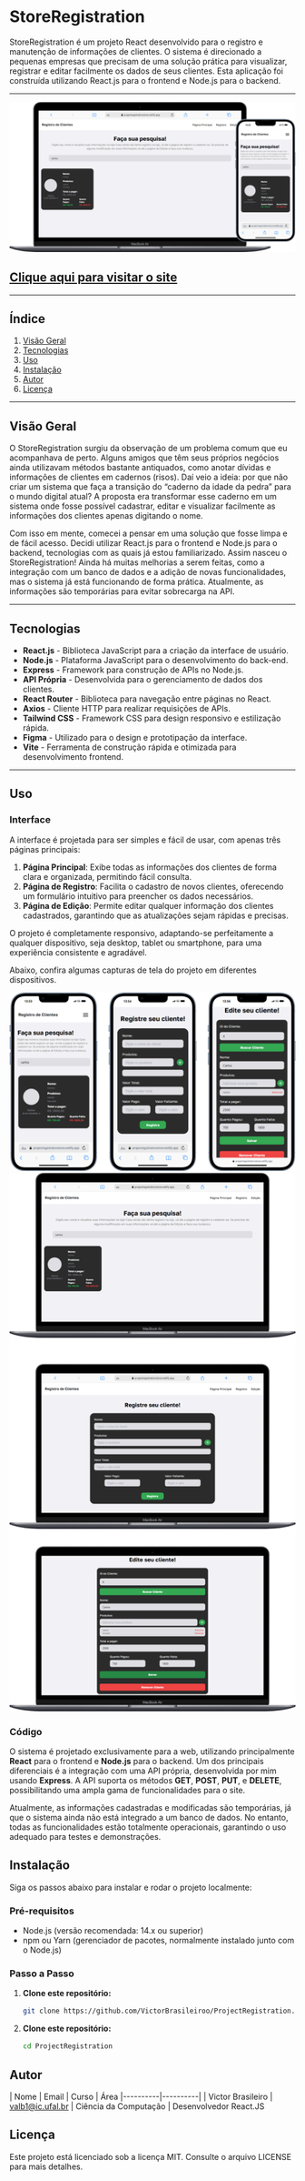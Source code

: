 # **StoreRegistration**
StoreRegistration é um projeto React desenvolvido para o registro e manutenção de informações de clientes. O sistema é direcionado a pequenas empresas que precisam de uma solução prática para visualizar, registrar e editar facilmente os dados de seus clientes. Esta aplicação foi construída utilizando React.js para o frontend e Node.js para o backend.
<hr/>
<img src="src/assets/img/Group 3.svg" alt="">
<h2><a href='https://projectregistrationstore.netlify.app/
'>Clique aqui para visitar o site</a></h2>

<hr/>

## Índice
1. [Visão Geral](#visão-geral)
2. [Tecnologias](#tecnologias)
3. [Uso](#uso)
4. [Instalação](#instalação)
5. [Autor](#autor)
6. [Licença](#licença)

---

## Visão Geral
O StoreRegistration surgiu da observação de um problema comum que eu acompanhava de perto. Alguns amigos que têm seus próprios negócios ainda utilizavam métodos bastante antiquados, como anotar dívidas e informações de clientes em cadernos (risos). Daí veio a ideia: por que não criar um sistema que faça a transição do “caderno da idade da pedra” para o mundo digital atual? A proposta era transformar esse caderno em um sistema onde fosse possível cadastrar, editar e visualizar facilmente as informações dos clientes apenas digitando o nome.

Com isso em mente, comecei a pensar em uma solução que fosse limpa e de fácil acesso. Decidi utilizar React.js para o frontend e Node.js para o backend, tecnologias com as quais já estou familiarizado. Assim nasceu o StoreRegistration! Ainda há muitas melhorias a serem feitas, como a integração com um banco de dados e a adição de novas funcionalidades, mas o sistema já está funcionando de forma prática. Atualmente, as informações são temporárias para evitar sobrecarga na API.

---

## Tecnologias
- **React.js** - Biblioteca JavaScript para a criação da interface de usuário.
- **Node.js** - Plataforma JavaScript para o desenvolvimento do back-end.
- **Express** - Framework para construção de APIs no Node.js.
- **API Própria** - Desenvolvida para o gerenciamento de dados dos clientes.
- **React Router** - Biblioteca para navegação entre páginas no React.
- **Axios** - Cliente HTTP para realizar requisições de APIs.
- **Tailwind CSS** - Framework CSS para design responsivo e estilização rápida.
- **Figma** - Utilizado para o design e prototipação da interface.
- **Vite** - Ferramenta de construção rápida e otimizada para desenvolvimento frontend.

---

## Uso

### Interface
A interface é projetada para ser simples e fácil de usar, com apenas três páginas principais:

1. **Página Principal**: Exibe todas as informações dos clientes de forma clara e organizada, permitindo fácil consulta.
2. **Página de Registro**: Facilita o cadastro de novos clientes, oferecendo um formulário intuitivo para preencher os dados necessários.
3. **Página de Edição**: Permite editar qualquer informação dos clientes cadastrados, garantindo que as atualizações sejam rápidas e precisas.

O projeto é completamente responsivo, adaptando-se perfeitamente a qualquer dispositivo, seja desktop, tablet ou smartphone, para uma experiência consistente e agradável. 

Abaixo, confira algumas capturas de tela do projeto em diferentes dispositivos.

<img  src="src/assets/img/mobile.svg" alt=""></img>
<img  src="src/assets/img/macs.svg" alt=""></img>

### Código

O sistema é projetado exclusivamente para a web, utilizando principalmente **React** para o frontend e **Node.js** para o backend. Um dos principais diferenciais é a integração com uma API própria, desenvolvida por mim usando **Express**. A API suporta os métodos **GET**, **POST**, **PUT**, e **DELETE**, possibilitando uma ampla gama de funcionalidades para o site.

Atualmente, as informações cadastradas e modificadas são temporárias, já que o sistema ainda não está integrado a um banco de dados. No entanto, todas as funcionalidades estão totalmente operacionais, garantindo o uso adequado para testes e demonstrações.

## Instalação
Siga os passos abaixo para instalar e rodar o projeto localmente:

### Pré-requisitos
- Node.js (versão recomendada: 14.x ou superior)
- npm ou Yarn (gerenciador de pacotes, normalmente instalado junto com o Node.js)

### Passo a Passo

1. **Clone este repositório:**
   ```bash
   git clone https://github.com/VictorBrasileiroo/ProjectRegistration.git
   ```

2. **Clone este repositório:**
   ```bash
   cd ProjectRegistration
   ```

## Autor
| Nome | Email | Curso | Área
|----------|----------|
| Victor Brasileiro  | valb1@ic.ufal.br | Ciência da Computação | Desenvolvedor React.JS

## Licença
Este projeto está licenciado sob a licença MIT. Consulte o arquivo LICENSE para mais detalhes.



